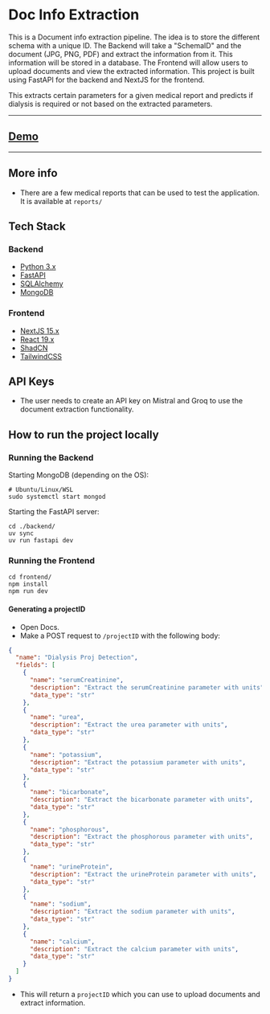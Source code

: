 # Doc Info Extraction

This is a Document info extraction pipeline. The idea is to store the different schema with a unique ID. The Backend will take a "SchemaID" and the document (JPG, PNG, PDF) and extract the information from it. This information will be stored in a database. The Frontend will allow users to upload documents and view the extracted information. This project is built using FastAPI for the backend and NextJS for the frontend.

This extracts certain parameters for a given medical report and predicts if dialysis is required or not based on the extracted parameters.     

---------------------------------------------------------------------------------------------------

## [Demo](https://drive.google.com/file/d/1Ne0pWPFtf5iyXvgxjACvt45uMgTgPx07/view?usp=sharing)

---------------------------------------------------------------------------------------------------

## More info

- There are a few medical reports that can be used to test the application. It is available at `reports/`

## Tech Stack

### Backend

- [Python 3.x](https://www.python.org/)
- [FastAPI](https://fastapi.tiangolo.com/)
- [SQLAlchemy](https://docs.sqlalchemy.org/en/14/index.html)
- [MongoDB](https://www.mongodb.com/)

### Frontend

- [NextJS 15.x](https://nextjs.org/)
- [React 19.x](https://reactjs.org/)
- [ShadCN](https://ui.shadcn.com/)
- [TailwindCSS](https://tailwindcss.com/)

## API Keys

- The user needs to create an API key on Mistral and Groq to use the document extraction functionality.

## How to run the project locally

### Running the Backend

Starting MongoDB (depending on the OS):

```shell
# Ubuntu/Linux/WSL
sudo systemctl start mongod
```

Starting the FastAPI server:

```shell
cd ./backend/
uv sync
uv run fastapi dev
```

### Running the Frontend

```shell
cd frontend/
npm install
npm run dev
```

#### Generating a projectID

- Open Docs. 
- Make a POST request to `/projectID` with the following body:

```json
{
  "name": "Dialysis Proj Detection",
  "fields": [
    {
      "name": "serumCreatinine",
      "description": "Extract the serumCreatinine parameter with units",
      "data_type": "str"
    },
    {
      "name": "urea",
      "description": "Extract the urea parameter with units",
      "data_type": "str"
    },
    {
      "name": "potassium",
      "description": "Extract the potassium parameter with units",
      "data_type": "str"
    },
    {
      "name": "bicarbonate",
      "description": "Extract the bicarbonate parameter with units",
      "data_type": "str"
    },
    {
      "name": "phosphorous",
      "description": "Extract the phosphorous parameter with units",
      "data_type": "str"
    },
    {
      "name": "urineProtein",
      "description": "Extract the urineProtein parameter with units",
      "data_type": "str"
    },
    {
      "name": "sodium",
      "description": "Extract the sodium parameter with units",
      "data_type": "str"
    },
    {
      "name": "calcium",
      "description": "Extract the calcium parameter with units",
      "data_type": "str"
    }
  ]
}
```
- This will return a `projectID` which you can use to upload documents and extract information. 
